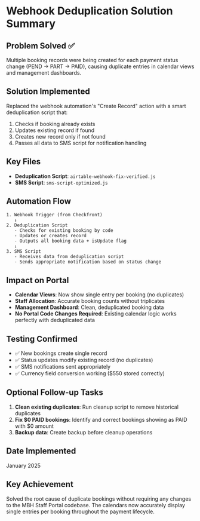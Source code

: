# Webhook Deduplication Solution Summary

## Problem Solved ✅
Multiple booking records were being created for each payment status change (PEND → PART → PAID), causing duplicate entries in calendar views and management dashboards.

## Solution Implemented
Replaced the webhook automation's "Create Record" action with a smart deduplication script that:
1. Checks if booking already exists
2. Updates existing record if found
3. Creates new record only if not found
4. Passes all data to SMS script for notification handling

## Key Files
- **Deduplication Script**: `airtable-webhook-fix-verified.js`
- **SMS Script**: `sms-script-optimized.js`

## Automation Flow
```
1. Webhook Trigger (from Checkfront)
   ↓
2. Deduplication Script
   - Checks for existing booking by code
   - Updates or creates record
   - Outputs all booking data + isUpdate flag
   ↓
3. SMS Script
   - Receives data from deduplication script
   - Sends appropriate notification based on status change
```

## Impact on Portal
- **Calendar Views**: Now show single entry per booking (no duplicates)
- **Staff Allocation**: Accurate booking counts without triplicates
- **Management Dashboard**: Clean, deduplicated booking data
- **No Portal Code Changes Required**: Existing calendar logic works perfectly with deduplicated data

## Testing Confirmed
- ✅ New bookings create single record
- ✅ Status updates modify existing record (no duplicates)
- ✅ SMS notifications sent appropriately
- ✅ Currency field conversion working ($550 stored correctly)

## Optional Follow-up Tasks
1. **Clean existing duplicates**: Run cleanup script to remove historical duplicates
2. **Fix $0 PAID bookings**: Identify and correct bookings showing as PAID with $0 amount
3. **Backup data**: Create backup before cleanup operations

## Date Implemented
January 2025

## Key Achievement
Solved the root cause of duplicate bookings without requiring any changes to the MBH Staff Portal codebase. The calendars now accurately display single entries per booking throughout the payment lifecycle.
